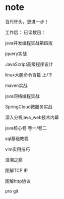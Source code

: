 # note
百尺杆头，更进一步！


工作后：
已读数目：

java并发编程实战第四版

jquery实战

JavaScript高级程序设计

linux大鹏命令百篇 上/下

maven实战

java网络编程实战

SpringCloud微服务实战

深入分析java_web技术内幕

java核心卷 卷一/卷二

sql基础教程

vim实用技巧

浪潮之巅

图解TCP IP

图解http协议

pro git
